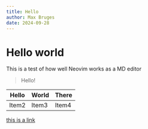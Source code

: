 ```yaml
---
title: Hello
author: Max Bruges
date: 2024-09-28
---
```


# Hello world

This is a test of how well Neovim works as a MD editor

> [](note) Hello!

| Hello | World | There |
| ------------- | -------------- | -------------- |
| Item2 | Item3 | Item4 |

[this is a link](https://mxb.fyi)
